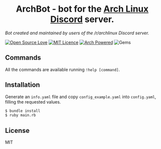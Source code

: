 <h1 align="center">ArchBot - bot for the <a href="https://discord.me/arch">Arch Linux Discord</a> server.</h1>

*Bot created and maintained by users of the /r/archlinux Discord server.*

[![Open Source Love](https://badges.frapsoft.com/os/v1/open-source.svg?v=103)](https://github.com/ellerbrock/open-source-badges/) [![MIT Licence](https://img.shields.io/badge/License-MIT-blue.svg)](https://opensource.org/licenses/mit-license.php) [![Arch Powered](https://img.shields.io/badge/Arch-Powered-blue.svg)](https://www.archlinux.org/) ![Gems](https://img.shields.io/badge/gems-5-red.svg)

## Commands

All the commands are available running `!help [command]`.

## Installation

Generate an `info.yaml` file and copy `config_example.yaml` into `config.yaml`, filling the requested values.

```sh
$ bundle install
$ ruby main.rb
```

## License

MIT
